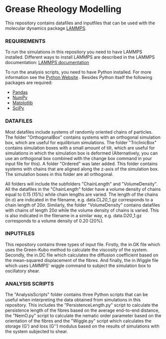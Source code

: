 # Grease Rheology Modelling
This repository contains datafiles and inputfiles that can be used with the molecular dynamics package [LAMMPS](https://lammps.sandia.gov/ "LAMMPS Webpage").

### REQUIREMENTS
To run the simulations in this repository you need to have LAMMPS installed. Different ways to install LAMMPS are described in the LAMMPS documentation: [LAMMPS documentation](https://lammps.sandia.gov/doc/Install.html "LAMMPS documentation")

To run the analysis scripts, you need to have Python installed. For more information see the [Python Website](https://www.python.org/ "Python webpage") . Besides Python itself the following packages are required:
* [Pandas](https://pandas.pydata.org/ "Pandas webpage")
* [NumPy](https://numpy.org/ "NumPy webpage")
* [Matplotlib](https://matplotlib.org/ "Matplotlib webpage")
* [SciPy](https://www.scipy.org/ "SciPy webpage")

### DATAFILES
Most datafiles include systems of randomly oriented chains of particles. The folder "OrthogonalBox" contains systems with an orthogonal simulation box, which are useful for equilibrium simulations. The folder "TriclinicBox" contains simulation boxes with a small amount of tilt, which are useful for simulations in which the simulation box is deformed (Alternatively, you can use an orthogonal box combined with the change box command in your input file for this). A folder "Ordered" was later added. This folder contains systems with chains that are aligned along the z-axis of the simulation box. The simulation boxes in this folder are all orthogonal.

All folders will include the subfolders "ChainLength" and "VolumeDensity". All the datafiles in the "ChainLength" folder have a volume density of chains equal to 0.15 (15%) while chain lengths are varied. The length of the chains (in σ) are indicated in the filename, e.g. data.CL*20*_1.gz corresponds to a chain length of 20σ. Similarly, the folder "VolumeDensity" contains datafiles with chains of length 20σ while the volume density of chains is varied. This is also indicated in the filename in a similar way, e.g. data.D*20*_1.gz corresponds to a volume density of 0.20 (20%).

### INPUTFILES
This repository contains three types of input file. Firstly, the in.GK file which uses the Green-Kubo method to calculate the viscosity of the system. Secondly, the in.DC file which calculates the diffusion coefficient based on the mean-squared displacement of the fibres. And finally, the in.Wiggle file which uses LAMMPS' wiggle command to subject the simulation box to oscillatory shear.

### ANALYSIS SCRIPTS
The "AnalysisScripts" folder contains three Python scripts that can be useful when interpreting the data obtained from simulations in this repository. This includes the "PersistenceLength.py" script to calculate the persistence length of the fibres based on the average end-to-end distance, the "NemO.py" script to calculate the nematic order parameter based on the orientation of the fibres and the "Wiggle.py" script which calculates the storage (G') and loss (G'') modulus based on the results of simulations with the system subjected to shear.
